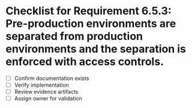 # Checklist for Requirement 6.5.3: Pre-production environments are separated from production environments and the separation is enforced with access controls.

- [ ] Confirm documentation exists
- [ ] Verify implementation
- [ ] Review evidence artifacts
- [ ] Assign owner for validation
